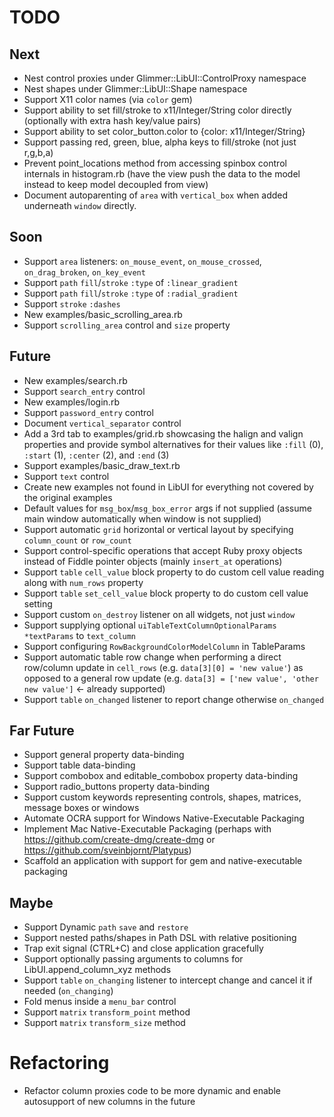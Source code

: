 # TODO

## Next

- Nest control proxies under Glimmer::LibUI::ControlProxy namespace
- Nest shapes under Glimmer::LibUI::Shape namespace
- Support X11 color names (via `color` gem)
- Support ability to set fill/stroke to x11/Integer/String color directly (optionally with extra hash key/value pairs)
- Support ability to set color_button.color to {color: x11/Integer/String}
- Support passing red, green, blue, alpha keys to fill/stroke (not just r,g,b,a)
- Prevent point_locations method from accessing spinbox control internals in histogram.rb (have the view push the data to the model instead to keep model decoupled from view)
- Document autoparenting of `area` with `vertical_box` when added underneath `window` directly.

## Soon

- Support `area` listeners: `on_mouse_event`, `on_mouse_crossed`, `on_drag_broken`, `on_key_event`
- Support `path` `fill`/`stroke` `:type` of `:linear_gradient`
- Support `path` `fill`/`stroke` `:type` of `:radial_gradient`
- Support `stroke` `:dashes`
- New examples/basic_scrolling_area.rb
- Support `scrolling_area` control and `size` property

## Future

- New examples/search.rb
- Support `search_entry` control
- New examples/login.rb
- Support `password_entry` control
- Document `vertical_separator` control
- Add a 3rd tab to examples/grid.rb showcasing the halign and valign properties and provide symbol alternatives for their values like `:fill` (0), `:start` (1), `:center` (2), and `:end` (3)
- Support examples/basic_draw_text.rb
- Support `text` control
- Create new examples not found in LibUI for everything not covered by the original examples
- Default values for `msg_box`/`msg_box_error` args if not supplied (assume main window automatically when window is not supplied)
- Support automatic `grid` horizontal or vertical layout by specifying `column_count` or `row_count`
- Support control-specific operations that accept Ruby proxy objects instead of Fiddle pointer objects (mainly `insert_at` operations)
- Support `table` `cell_value` block property to do custom cell value reading along with `num_rows` property
- Support `table` `set_cell_value` block property to do custom cell value setting
- Support custom `on_destroy` listener on all widgets, not just `window`
- Support supplying optional `uiTableTextColumnOptionalParams *textParams` to `text_column`
- Support configuring `RowBackgroundColorModelColumn` in TableParams
- Support automatic table row change when performing a direct row/column update in `cell_rows` (e.g. `data[3][0] = 'new value'`) as opposed to a general row update (e.g. `data[3] = ['new value', 'other new value']` <- already supported)
- Support `table` `on_changed` listener to report change otherwise `on_changed`

## Far Future
- Support general property data-binding
- Support table data-binding
- Support combobox and editable_combobox property data-binding
- Support radio_buttons property data-binding
- Support custom keywords representing controls, shapes, matrices, message boxes or windows
- Automate OCRA support for Windows Native-Executable Packaging
- Implement Mac Native-Executable Packaging (perhaps with https://github.com/create-dmg/create-dmg or https://github.com/sveinbjornt/Platypus)
- Scaffold an application with support for gem and native-executable packaging

## Maybe

- Support Dynamic `path` `save` and `restore`
- Support nested paths/shapes in Path DSL with relative positioning
- Trap exit signal (CTRL+C) and close application gracefully
- Support optionally passing arguments to columns for LibUI.append_column_xyz methods
- Support `table` `on_changing` listener to intercept change and cancel it if needed (`on_changing`)
- Fold menus inside a `menu_bar` control
- Support `matrix` `transform_point` method
- Support `matrix` `transform_size` method

# Refactoring

- Refactor column proxies code to be more dynamic and enable autosupport of new columns in the future
